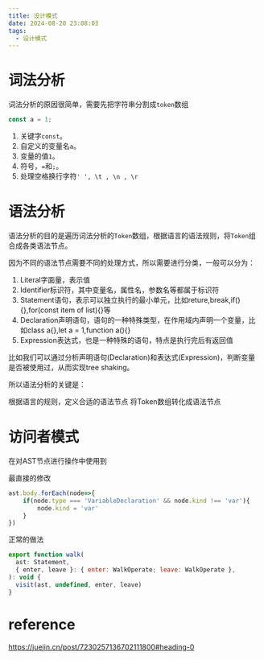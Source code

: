```yaml
---
title: 设计模式
date: 2024-08-20 23:08:03
tags: 
  - 设计模式
---
```


# 词法分析

词法分析的原因很简单，需要先把字符串分割成`token`数组

```js
const a = 1;
```

1. 关键字`const`。
2. 自定义的变量名`a`。
3. 变量的值`1`。
4. 符号，`=`和`;`。
5. 处理空格换行字符`' ', \t , \n , \r`

# 语法分析

语法分析的目的是遍历词法分析的`Token`数组，根据语言的语法规则，将`Token`组合成各类语法节点。

因为不同的语法节点需要不同的处理方式，所以需要进行分类，一般可以分为：

1. Literal字面量，表示值
2. Identifier标识符，其中变量名，属性名，参数名等都属于标识符
3. Statement语句，表示可以独立执行的最小单元，比如reture,break,if(){},for(const item of list){}等
4. Declaration声明语句，语句的一种特殊类型，在作用域内声明一个变量，比如class a{},let a = 1,function a(){}
5. Expression表达式，也是一种特殊的语句，特点是执行完后有返回值

比如我们可以通过分析声明语句(Declaration)和表达式(Expression)，判断变量是否被使用过，从而实现tree shaking。

所以语法分析的关键是：

根据语言的规则，定义合适的语法节点
将Token数组转化成语法节点



# 访问者模式

在对AST节点进行操作中使用到

最直接的修改

```js
ast.body.forEach(node=>{
    if(node.type === 'VariableDeclaration' && node.kind !== 'var'){
        node.kind = 'var'
    }
})

```

正常的做法
```js
export function walk(
  ast: Statement,
  { enter, leave }: { enter: WalkOperate; leave: WalkOperate },
): void {
  visit(ast, undefined, enter, leave)
}

```

# reference

https://juejin.cn/post/7230257136702111800#heading-0